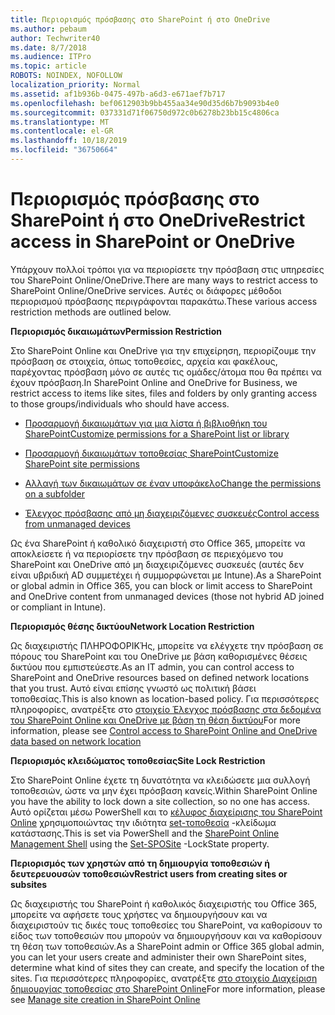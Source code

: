 ```yaml
---
title: Περιορισμός πρόσβασης στο SharePoint ή στο OneDrive
ms.author: pebaum
author: Techwriter40
ms.date: 8/7/2018
ms.audience: ITPro
ms.topic: article
ROBOTS: NOINDEX, NOFOLLOW
localization_priority: Normal
ms.assetid: af1b936b-0475-497b-a6d3-e671aef7b717
ms.openlocfilehash: bef0612903b9bb455aa34e90d35d6b7b9093b4e0
ms.sourcegitcommit: 037331d71f06750d972c0b6278b23bb15c4806ca
ms.translationtype: MT
ms.contentlocale: el-GR
ms.lasthandoff: 10/18/2019
ms.locfileid: "36750664"
---
```

# <a name="restrict-access-in-sharepoint-or-onedrive"></a><span data-ttu-id="0d0bf-102">Περιορισμός πρόσβασης στο SharePoint ή στο OneDrive</span><span class="sxs-lookup"><span data-stu-id="0d0bf-102">Restrict access in SharePoint or OneDrive</span></span>

<span data-ttu-id="0d0bf-103">Υπάρχουν πολλοί τρόποι για να περιορίσετε την πρόσβαση στις υπηρεσίες του SharePoint Online/OneDrive.</span><span class="sxs-lookup"><span data-stu-id="0d0bf-103">There are many ways to restrict access to SharePoint Online/OneDrive services.</span></span> <span data-ttu-id="0d0bf-104">Αυτές οι διάφορες μέθοδοι περιορισμού πρόσβασης περιγράφονται παρακάτω.</span><span class="sxs-lookup"><span data-stu-id="0d0bf-104">These various access restriction methods are outlined below.</span></span> 

<span data-ttu-id="0d0bf-105">**Περιορισμός δικαιωμάτων**</span><span class="sxs-lookup"><span data-stu-id="0d0bf-105">**Permission Restriction**</span></span>

<span data-ttu-id="0d0bf-106">Στο SharePoint Online και OneDrive για την επιχείρηση, περιορίζουμε την πρόσβαση σε στοιχεία, όπως τοποθεσίες, αρχεία και φακέλους, παρέχοντας πρόσβαση μόνο σε αυτές τις ομάδες/άτομα που θα πρέπει να έχουν πρόσβαση.</span><span class="sxs-lookup"><span data-stu-id="0d0bf-106">In SharePoint Online and OneDrive for Business, we restrict access to items like sites, files and folders by only granting access to those groups/individuals who should have access.</span></span>

- [<span data-ttu-id="0d0bf-107">Προσαρμογή δικαιωμάτων για μια λίστα ή βιβλιοθήκη του SharePoint</span><span class="sxs-lookup"><span data-stu-id="0d0bf-107">Customize permissions for a SharePoint list or library</span></span>](https://support.office.com/article/Customize-permissions-for-a-SharePoint-list-or-library-02d770f3-59eb-4910-a608-5f84cc297782)

- [<span data-ttu-id="0d0bf-108">Προσαρμογή δικαιωμάτων τοποθεσίας SharePoint</span><span class="sxs-lookup"><span data-stu-id="0d0bf-108">Customize SharePoint site permissions</span></span>](https://docs.microsoft.com/sharepoint/customize-sharepoint-site-permissions)

- [<span data-ttu-id="0d0bf-109">Αλλαγή των δικαιωμάτων σε έναν υποφάκελο</span><span class="sxs-lookup"><span data-stu-id="0d0bf-109">Change the permissions on a subfolder</span></span>](https://support.office.com/article/Change-the-permissions-on-a-subfolder-5427BD7C-F20A-4F75-8CF2-5359DD45A1A6)

- [<span data-ttu-id="0d0bf-110">Έλεγχος πρόσβασης από μη διαχειριζόμενες συσκευές</span><span class="sxs-lookup"><span data-stu-id="0d0bf-110">Control access from unmanaged devices</span></span>](https://docs.microsoft.com/sharepoint/control-access-from-unmanaged-devices)

<span data-ttu-id="0d0bf-111">Ως ένα SharePoint ή καθολικό διαχειριστή στο Office 365, μπορείτε να αποκλείσετε ή να περιορίσετε την πρόσβαση σε περιεχόμενο του SharePoint και OneDrive από μη διαχειριζόμενες συσκευές (αυτές δεν είναι υβριδική AD συμμετέχει ή συμμορφώνεται με Intune).</span><span class="sxs-lookup"><span data-stu-id="0d0bf-111">As a SharePoint or global admin in Office 365, you can block or limit access to SharePoint and OneDrive content from unmanaged devices (those not hybrid AD joined or compliant in Intune).</span></span>

<span data-ttu-id="0d0bf-112">**Περιορισμός θέσης δικτύου**</span><span class="sxs-lookup"><span data-stu-id="0d0bf-112">**Network Location Restriction**</span></span>

<span data-ttu-id="0d0bf-113">Ως διαχειριστής ΠΛΗΡΟΦΟΡΙΚΉς, μπορείτε να ελέγχετε την πρόσβαση σε πόρους του SharePoint και του OneDrive με βάση καθορισμένες θέσεις δικτύου που εμπιστεύεστε.</span><span class="sxs-lookup"><span data-stu-id="0d0bf-113">As an IT admin, you can control access to SharePoint and OneDrive resources based on defined network locations that you trust.</span></span> <span data-ttu-id="0d0bf-114">Αυτό είναι επίσης γνωστό ως πολιτική βάσει τοποθεσίας.</span><span class="sxs-lookup"><span data-stu-id="0d0bf-114">This is also known as location-based policy.</span></span> <span data-ttu-id="0d0bf-115">Για περισσότερες πληροφορίες, ανατρέξτε στο [στοιχείο Έλεγχος πρόσβασης στα δεδομένα του SharePoint Online και OneDrive με βάση τη θέση δικτύου](https://docs.microsoft.com/sharepoint/control-access-based-on-network-location)</span><span class="sxs-lookup"><span data-stu-id="0d0bf-115">For more information, please see [Control access to SharePoint Online and OneDrive data based on network location](https://docs.microsoft.com/sharepoint/control-access-based-on-network-location)</span></span>

<span data-ttu-id="0d0bf-116">**Περιορισμός κλειδώματος τοποθεσίας**</span><span class="sxs-lookup"><span data-stu-id="0d0bf-116">**Site Lock Restriction**</span></span> 

<span data-ttu-id="0d0bf-117">Στο SharePoint Online έχετε τη δυνατότητα να κλειδώσετε μια συλλογή τοποθεσιών, ώστε να μην έχει πρόσβαση κανείς.</span><span class="sxs-lookup"><span data-stu-id="0d0bf-117">Within SharePoint Online you have the ability to lock down a site collection, so no one has access.</span></span> <span data-ttu-id="0d0bf-118">Αυτό ορίζεται μέσω PowerShell και το [κέλυφος διαχείρισης του SharePoint Online](https://docs.microsoft.com/powershell/sharepoint/sharepoint-online/connect-sharepoint-online?view=sharepoint-ps) χρησιμοποιώντας την ιδιότητα [set-τοποθεσία](https://docs.microsoft.com/powershell/module/sharepoint-online/set-sposite?view=sharepoint-ps) -κλείδωμα κατάστασης.</span><span class="sxs-lookup"><span data-stu-id="0d0bf-118">This is set via PowerShell and the [SharePoint Online Management Shell](https://docs.microsoft.com/powershell/sharepoint/sharepoint-online/connect-sharepoint-online?view=sharepoint-ps) using the [Set-SPOSite](https://docs.microsoft.com/powershell/module/sharepoint-online/set-sposite?view=sharepoint-ps) -LockState property.</span></span>

<span data-ttu-id="0d0bf-119">**Περιορισμός των χρηστών από τη δημιουργία τοποθεσιών ή δευτερευουσών τοποθεσιών**</span><span class="sxs-lookup"><span data-stu-id="0d0bf-119">**Restrict users from creating sites or subsites**</span></span>

<span data-ttu-id="0d0bf-120">Ως διαχειριστής του SharePoint ή καθολικός διαχειριστής του Office 365, μπορείτε να αφήσετε τους χρήστες να δημιουργήσουν και να διαχειριστούν τις δικές τους τοποθεσίες του SharePoint, να καθορίσουν το είδος των τοποθεσιών που μπορούν να δημιουργήσουν και να καθορίσουν τη θέση των τοποθεσιών.</span><span class="sxs-lookup"><span data-stu-id="0d0bf-120">As a SharePoint admin or Office 365 global admin, you can let your users create and administer their own SharePoint sites, determine what kind of sites they can create, and specify the location of the sites.</span></span> <span data-ttu-id="0d0bf-121">Για περισσότερες πληροφορίες, ανατρέξτε [στο στοιχείο Διαχείριση δημιουργίας τοποθεσίας στο SharePoint Online](https://docs.microsoft.com/sharepoint/manage-site-creation)</span><span class="sxs-lookup"><span data-stu-id="0d0bf-121">For more information, please see [Manage site creation in SharePoint Online](https://docs.microsoft.com/sharepoint/manage-site-creation)</span></span>

